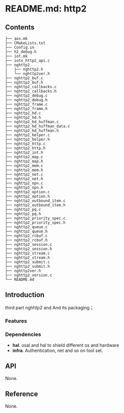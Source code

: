 # README.md: http2

## Contents

```shell
├── aos.mk
├── CMakeLists.txt
├── Config.in
├── h2_debug.h
├── iot.mk
├── iotx_http2_api.c
├── nghttp2
│   ├── nghttp2.h
│   └── nghttp2ver.h
├── nghttp2_buf.c
├── nghttp2_buf.h
├── nghttp2_callbacks.c
├── nghttp2_callbacks.h
├── nghttp2_debug.c
├── nghttp2_debug.h
├── nghttp2_frame.c
├── nghttp2_frame.h
├── nghttp2_hd.c
├── nghttp2_hd.h
├── nghttp2_hd_huffman.c
├── nghttp2_hd_huffman_data.c
├── nghttp2_hd_huffman.h
├── nghttp2_helper.c
├── nghttp2_helper.h
├── nghttp2_http.c
├── nghttp2_http.h
├── nghttp2_int.h
├── nghttp2_map.c
├── nghttp2_map.h
├── nghttp2_mem.c
├── nghttp2_mem.h
├── nghttp2_net.c
├── nghttp2_net.h
├── nghttp2_npn.c
├── nghttp2_npn.h
├── nghttp2_option.c
├── nghttp2_option.h
├── nghttp2_outbound_item.c
├── nghttp2_outbound_item.h
├── nghttp2_pq.c
├── nghttp2_pq.h
├── nghttp2_priority_spec.c
├── nghttp2_priority_spec.h
├── nghttp2_queue.c
├── nghttp2_queue.h
├── nghttp2_rcbuf.c
├── nghttp2_rcbuf.h
├── nghttp2_session.c
├── nghttp2_session.h
├── nghttp2_stream.c
├── nghttp2_stream.h
├── nghttp2_submit.c
├── nghttp2_submit.h
├── nghttp2ver.h
├── nghttp2_version.c
└── README.md

```

## Introduction

third part nghhtp2 and And its packaging；

### Features



### Dependencies

- **hal**. osal and hal to shield different os and hardware
- **infra**. Authentication, net and so on tool set.

## API
None.

## Reference
None.
